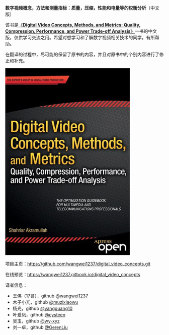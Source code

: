 **数字视频概念，方法和测量指标：质量，压缩，性能和电量等的权衡分析**（中文版）

该书是[《**Digital Video Concepts, Methods, and Metrics: Quality, Compression, Performance, and Power Trade-off Analysis**》](https://link.springer.com/book/10.1007/978-1-4302-6713-3)一书的中文版，仅供学习交流之用。希望对想学习和了解数字视频相关技术的同学，有所帮助。

在翻译的过程中，尽可能的保留了原书的内容，并且对原书中的个别内容进行了修正和补充。

![](images/cover_0.jpg)

项目主页：https://github.com/wangwei1237/digital_video_concepts.git

在线预览：https://wangwei1237.gitbook.io/digital_video_concepts


译者信息：

* 王伟（17哥），github [@wangwei1237](https://github.com/wangwei1237)
* 木子小兀，github [@muzixiaowu](https://github.com/muzixiaowu)
* 杨光，github [@yangguang10](https://github.com/yangguang10)
* 叶爱凤，github [@cysteen](https://github.com/cysteen)
* 吴玉，github [@wy-xyz](https://github.com/wy-xyz)
* 刘一卓，github [@GerenLiu](https://github.com/GerenLiu)
